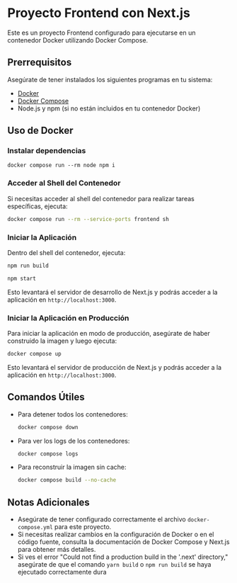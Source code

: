 # Proyecto Frontend con Next.js

Este es un proyecto Frontend configurado para ejecutarse en un contenedor Docker utilizando Docker Compose.

## Prerrequisitos

Asegúrate de tener instalados los siguientes programas en tu sistema:

- [Docker](https://www.docker.com/get-started)
- [Docker Compose](https://docs.docker.com/compose/install/)
- Node.js y npm (si no están incluidos en tu contenedor Docker)

## Uso de Docker

### Instalar dependencias

   `docker compose run --rm node npm i`

### Acceder al Shell del Contenedor

Si necesitas acceder al shell del contenedor para realizar tareas específicas, ejecuta:

```bash
docker compose run --rm --service-ports frontend sh
```

### Iniciar la Aplicación

Dentro del shell del contenedor, ejecuta:

```bash
npm run build
```

```bash
npm start
```

Esto levantará el servidor de desarrollo de Next.js y podrás acceder a la aplicación en `http://localhost:3000`.

### Iniciar la Aplicación en Producción

Para iniciar la aplicación en modo de producción, asegúrate de haber construido la imagen y luego ejecuta:

```bash
docker compose up
```

Esto levantará el servidor de producción de Next.js y podrás acceder a la aplicación en `http://localhost:3000`.

## Comandos Útiles

- Para detener todos los contenedores:
  ```bash
  docker compose down
  ```

- Para ver los logs de los contenedores:
  ```bash
  docker compose logs
  ```

- Para reconstruir la imagen sin cache:
  ```bash
  docker compose build --no-cache
  ```

## Notas Adicionales

- Asegúrate de tener configurado correctamente el archivo `docker-compose.yml` para este proyecto.
- Si necesitas realizar cambios en la configuración de Docker o en el código fuente, consulta la documentación de Docker Compose y Next.js para obtener más detalles.
- Si ves el error "Could not find a production build in the '.next' directory," asegúrate de que el comando `yarn build` o `npm run build` se haya ejecutado correctamente dura
